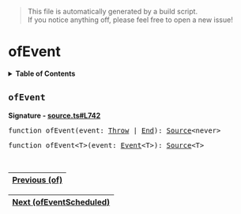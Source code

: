 > This file is automatically generated by a build script.<br>If you notice anything off, please feel free to open a new issue!

# ofEvent

<details><summary><b>Table of Contents</b></summary>

1. [<code>ofEvent</code>](#ofEvent)</details>

## <a name="ofEvent"></a><code>ofEvent</code>

<b>Signature - [source.ts#L742](..\/..\/packages\/core\/src\/source.ts#L742)</b>

<pre>function ofEvent(event: <a href="../02-api-event/02-Throw.md#Throw-Interface">Throw</a> | <a href="../02-api-event/03-End.md#End-Interface">End</a>): <a href="00-Source.md#Source-Interface">Source</a>&lt;never&gt;</pre>

<pre>function ofEvent&lt;T&gt;(event: <a href="../02-api-event/00-Event.md#Event">Event</a>&lt;T&gt;): <a href="00-Source.md#Source-Interface">Source</a>&lt;T&gt;</pre><br>

| [Previous \(of\)](28-of.md#readme) |
| --- |

<div align="right">

| [Next \(ofEventScheduled\)](30-ofEventScheduled.md#readme) |
| --- |
</div>
